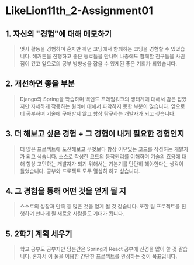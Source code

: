 # LikeLion11th_2-Assignment01

## 1. 자신의 "경험"에 대해 메모하기
> 멋사 활동을 경험하며 혼자만 하던 코딩에서 함께하는 코딩을 경험할 수 있었습니다. 해커톤을 진행하고 좋은 동료들을 만나며 나중에도 함께할 친구들을 사귄점이 컸고 앞으로의 공부 방향성을 잡을 수 있게된 좋은 기회가 되었습니다.
## 2. 개선하면 좋을 부분
> Django와 Spring을 학습하며 백엔드 프레임워크의 생태계에 대해서 감은 잡았지만 자세하게 작동하는 원리에 대해서 파악하지 못한 부분이 많습니다. 앞으로 더 공부하며 기술에 구애받지 않고 항상 탐구하는 개발자가 되고 싶습니다.
## 3. 더 해보고 싶은 경험 + 그 경험이 내게 필요한 경험인지
> 더 많은 프로젝트에 도전해보고 무엇보다 항상 이유있는 코드를 작성하는 개발자가 되고 싶습니다. 스스로 작성한 코드의 동작원리를 이해하며 기술의 효용에 대해 항상 고민하는 개발자가 되기 위해서는 기본기를 탄탄히 해야한다는 생각이 들었습니다. 공부와 프로젝트 모두 열심히 하고 싶습니다.
## 4. 그 경험을 통해 어떤 것을 얻게 될 지
> 스스로의 성장과 만족 등 많은 것을 얻게 될 것 같습니다. 또한 팀 프로젝트를 진행하며 만나게 될 새로운 사람들도 기대가 됩니다.
## 5. 2학기 계획 세우기
> 학교 공부도 공부지만 당분간은 Spring과 React 공부에 신경을 많이 쓸 것 같습니다. 혼자서 이 둘을 이용한 간단한 프로젝트를 완성하는 것이 목표입니다. 
